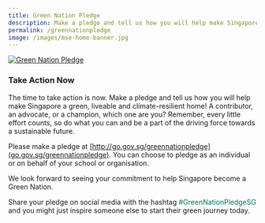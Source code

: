 ```yaml
---
title: Green Nation Pledge
description: Make a pledge and tell us how you will help make Singapore a green, liveable and climate-resilient home!
permalink: /greennationpledge
image: /images/mse-home-banner.jpg
---
```

<a href="http://go.gov.sg/greennationpledge"><img src="/images/GNPWebBanner.png" alt="Green Nation Pledge"></a>


### Take Action Now 

The time to take action is now. Make a pledge and tell us how you will help make Singapore a green, liveable and climate-resilient home! A contributor, an advocate, or a champion, which one are you? Remember, every little effort counts, so do what you can and be a part of the driving force towards a sustainable future.

Please make a pledge at [http://go.gov.sg/greennationpledge](go.gov.sg/greennationpledge). You can choose to pledge as an individual or on behalf of your school or organisation. 

We look forward to seeing your commitment to help Singapore become a Green Nation.

<p> Share your pledge on social media with the hashtag <span style="color:#00725c">#GreenNationPledgeSG</span> and you might just inspire someone else to start their green journey today. </p>
